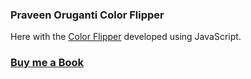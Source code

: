 ### Praveen Oruganti Color Flipper

Here with the [Color Flipper](https://praveenorugantitech.github.io/praveenorugantitech-vanilla-js/0_Projects/praveenorugantitech-color-flipper) developed using JavaScript.

### [Buy me a Book](https://bit.ly/388sUbE)


